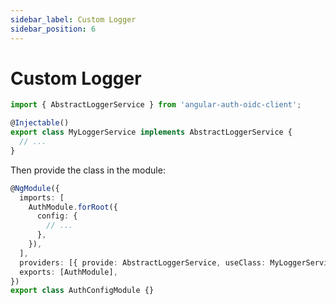 ```yaml
---
sidebar_label: Custom Logger
sidebar_position: 6
---
```


# Custom Logger

```ts
import { AbstractLoggerService } from 'angular-auth-oidc-client';

@Injectable()
export class MyLoggerService implements AbstractLoggerService {
  // ...
}
```

Then provide the class in the module:

```ts
@NgModule({
  imports: [
    AuthModule.forRoot({
      config: {
        // ...
      },
    }),
  ],
  providers: [{ provide: AbstractLoggerService, useClass: MyLoggerService }],
  exports: [AuthModule],
})
export class AuthConfigModule {}
```
